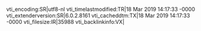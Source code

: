 vti_encoding:SR|utf8-nl
vti_timelastmodified:TR|18 Mar 2019 14:17:33 -0000
vti_extenderversion:SR|6.0.2.8161
vti_cacheddtm:TX|18 Mar 2019 14:17:33 -0000
vti_filesize:IR|35988
vti_backlinkinfo:VX|
